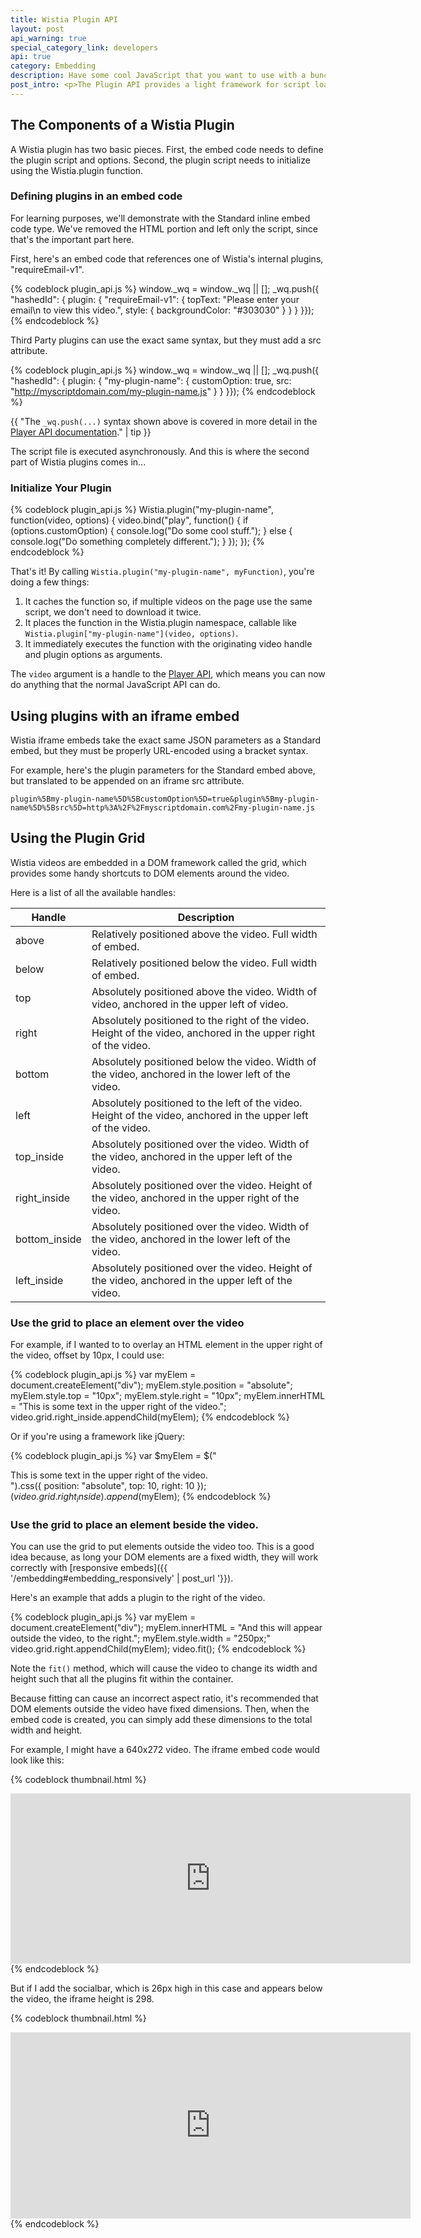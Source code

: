 ```yaml
---
title: Wistia Plugin API
layout: post
api_warning: true
special_category_link: developers
api: true
category: Embedding
description: Have some cool JavaScript that you want to use with a bunch of videos? The Plugin API lets you create a simple script package that works with any Wistia embed code.
post_intro: <p>The Plugin API provides a light framework for script loading and initialization on a video, as well as some convenient properties for positioning DOM elements.</p><p>It works with all embed types, including iframes, which means you can even use plugins in systems that don't allow script tags.</p>
---
```



## The Components of a Wistia Plugin

A Wistia plugin has two basic pieces. First, the embed code needs to define
the plugin script and options. Second, the plugin script needs to initialize
using the Wistia.plugin function.


### Defining plugins in an embed code

For learning purposes, we'll demonstrate with the Standard inline embed code type.
We've removed the HTML portion and left only the script, since that's the
important part here.

First, here's an embed code that references one of Wistia's internal plugins,
"requireEmail-v1".

{% codeblock plugin_api.js %}
window._wq = window._wq || [];
_wq.push({ "hashedId": {
  plugin: {
    "requireEmail-v1": {
      topText: "Please enter your email\n to view this video.",
      style: {
        backgroundColor: "#303030"
      }
    }
  }
}});
{% endcodeblock %}




Third Party plugins can use the exact same syntax, but they must add a src
attribute.

{% codeblock plugin_api.js %}
window._wq = window._wq || [];
_wq.push({ "hashedId": {
  plugin: {
    "my-plugin-name": {
      customOption: true,
      src: "http://myscriptdomain.com/my-plugin-name.js"
    }
  }
}});
{% endcodeblock %}

{{ "The `_wq.push(...)` syntax shown above is covered in more detail in the [Player API documentation](http://wistia.com/doc/player-api#get_started)." | tip }}

The script file is executed asynchronously. And this is where the second part
of Wistia plugins comes in...


### Initialize Your Plugin

{% codeblock plugin_api.js %}
Wistia.plugin("my-plugin-name", function(video, options) {
  video.bind("play", function() {
    if (options.customOption) {
      console.log("Do some cool stuff.");
    } else {
      console.log("Do something completely different.");
    }
  });
});
{% endcodeblock %}

That's it! By calling `Wistia.plugin("my-plugin-name", myFunction)`, you're
doing a few things:

1. It caches the function so, if multiple videos on the page use the same
script, we don't need to download it twice.
2. It places the function in the Wistia.plugin namespace, callable like
`Wistia.plugin["my-plugin-name"](video, options)`.
3. It immediately executes the function with the originating video handle
and plugin options as arguments.

The `video` argument is a handle to the [Player API](player-api), which means
you can now do anything that the normal JavaScript API can do.


## Using plugins with an iframe embed

Wistia iframe embeds take the exact same JSON parameters as a Standard embed, but
they must be properly URL-encoded using a bracket syntax.

For example, here's the plugin parameters for the Standard embed above, but
translated to be appended on an iframe src attribute.

<code class="full_width">plugin%5Bmy-plugin-name%5D%5BcustomOption%5D=true&plugin%5Bmy-plugin-name%5D%5Bsrc%5D=http%3A%2F%2Fmyscriptdomain.com%2Fmy-plugin-name.js</code>


## Using the Plugin Grid

Wistia videos are embedded in a DOM framework called the grid, which provides
some handy shortcuts to DOM elements around the video.

Here is a list of all the available handles:

Handle          | Description
------          | -----------
above           | Relatively positioned above the video. Full width of embed.
below           | Relatively positioned below the video. Full width of embed.
top             | Absolutely positioned above the video. Width of video, anchored in the upper left of video.
right           | Absolutely positioned to the right of the video. Height of the video, anchored in the upper right of the video.
bottom          | Absolutely positioned below the video. Width of the video, anchored in the lower left of the video.
left            | Absolutely positioned to the left of the video. Height of the video, anchored in the upper left of the video.
top_inside      | Absolutely positioned over the video. Width of the video, anchored in the upper left of the video.
right_inside    | Absolutely positioned over the video. Height of the video, anchored in the upper right of the video.
bottom_inside   | Absolutely positioned over the video. Width of the video, anchored in the lower left of the video.
left_inside     | Absolutely positioned over the video. Height of the video, anchored in the upper left of the video.


### Use the grid to place an element over the video

For example, if I wanted to to overlay an HTML element in the upper right of
the video, offset by 10px, I could use:

{% codeblock plugin_api.js %}
var myElem = document.createElement("div");
myElem.style.position = "absolute";
myElem.style.top = "10px";
myElem.style.right = "10px";
myElem.innerHTML = "This is some text in the upper right of the video.";
video.grid.right_inside.appendChild(myElem);
{% endcodeblock %}

Or if you're using a framework like jQuery:

{% codeblock plugin_api.js %}
var $myElem = $("<div>This is some text in the upper right of the video.</div>").css({
  position: "absolute",
  top: 10,
  right: 10
});
$(video.grid.right_inside).append($myElem);
{% endcodeblock %}


### Use the grid to place an element beside the video.

You can use the grid to put elements outside the video too. This is a good idea
because, as long your DOM elements are a fixed width, they will work correctly
with [responsive embeds]({{ '/embedding#embedding_responsively' | post_url '}}).

Here's an example that adds a plugin to the right of the video.

{% codeblock plugin_api.js %}
var myElem = document.createElement("div");
myElem.innerHTML = "And this will appear outside the video, to the right.";
myElem.style.width = "250px;"
video.grid.right.appendChild(myElem);
video.fit();
{% endcodeblock %}

Note the `fit()` method, which will cause the video to change its width and
height such that all the plugins fit within the container.

Because fitting can cause an incorrect aspect ratio, it's recommended that DOM
elements outside the video have fixed dimensions. Then, when the embed code is
created, you can simply add these dimensions to the total width and height.

For example, I might have a 640x272 video. The iframe embed code would look like this:

{% codeblock thumbnail.html %}
<iframe src="http://fast.wistia.net/embed/iframe/vqy2dontcx?controlsVisibleOnLoad=true&amp;version=v1&amp;videoHeight=272&amp;videoWidth=640&amp;volumeControl=true" allowtransparency="true" frameborder="0" scrolling="no" class="wistia_embed" name="wistia_embed" width="640" height="272"></iframe>
{% endcodeblock %}

But if I add the socialbar, which is 26px high in this case and appears below
the video, the iframe height is 298.

{% codeblock thumbnail.html %}
<iframe src="http://fast.wistia.net/embed/iframe/vqy2dontcx?controlsVisibleOnLoad=true&amp;plugin%5Bsocialbar-v1%5D=%7B%22buttons%22%3A%22embed-twitter-facebook%22%7D&amp;version=v1&amp;videoHeight=272&amp;videoWidth=640&amp;volumeControl=true" allowtransparency="true" frameborder="0" scrolling="no" class="wistia_embed" name="wistia_embed" width="640" height="298"></iframe>
{% endcodeblock %}

